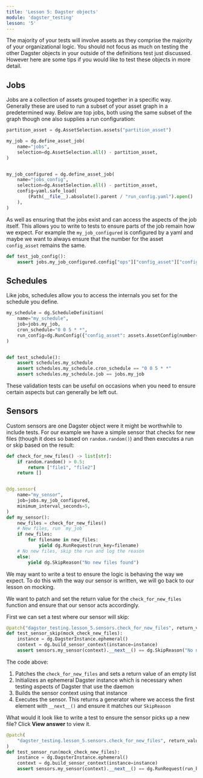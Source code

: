 ```yaml
---
title: 'Lesson 5: Dagster objects'
module: 'dagster_testing'
lesson: '5'
---
```


The majority of your tests will involve assets as they comprise the majority of your organizational logic. You should not focus as much on testing the other Dagster objects in your outside of the definitions test just discussed. However here are some tips if you would like to test these objects in more detail.


## Jobs

Jobs are a collection of assets grouped together in a specific way. Generally these are used to run a subset of your asset graph in a predetermined way. Below are top jobs, both using the same subset of the graph though one also supplies a run configuration:

```python
partition_asset = dg.AssetSelection.assets("partition_asset")

my_job = dg.define_asset_job(
    name="jobs",
    selection=dg.AssetSelection.all() - partition_asset,
)


my_job_configured = dg.define_asset_job(
    name="jobs_config",
    selection=dg.AssetSelection.all() - partition_asset,
    config=yaml.safe_load(
        (Path(__file__).absolute().parent / "run_config.yaml").open()
    ),
)
```

As well as ensuring that the jobs exist and can access the aspects of the job itself. This allows you to write to tests to ensure parts of the job remain how we expect. For example the `my_job_configured` is configured by a yaml and maybe we want to always ensure that the number for the asset `config_asset` remains the same. 

```python
def test_job_config():
    assert jobs.my_job_configured.config["ops"]["config_asset"]["config"]["number"] == 10
```

## Schedules

Like jobs, schedules allow you to access the internals you set for the schedule you define.

```python
my_schedule = dg.ScheduleDefinition(
    name="my_schedule",
    job=jobs.my_job,
    cron_schedule="0 0 5 * *",
    run_config=dg.RunConfig({"config_asset": assets.AssetConfig(number=20)}),
)


def test_schedule():
    assert schedules.my_schedule
    assert schedules.my_schedule.cron_schedule == "0 0 5 * *"
    assert schedules.my_schedule.job == jobs.my_job
```

These validation tests can be useful on occasions when you need to ensure certain aspects but can generally be left out.

## Sensors

Custom sensors are one Dagster object were it might be worthwhile to include tests. For our example we have a simple sensor that checks for new files (though it does so based on `random.random()`) and then executes a run or skip based on the result: 

```python
def check_for_new_files() -> list[str]:
    if random.random() > 0.5:
        return ["file1", "file2"]
    return []


@dg.sensor(
    name="my_sensor",
    job=jobs.my_job_configured,
    minimum_interval_seconds=5,
)
def my_sensor():
    new_files = check_for_new_files()
    # New files, run `my_job`
    if new_files:
        for filename in new_files:
            yield dg.RunRequest(run_key=filename)
    # No new files, skip the run and log the reason
    else:
        yield dg.SkipReason("No new files found")
```

We may want to write a test to ensure the logic is behaving the way we expect. To do this with the way our sensor is written, we will go back to our lesson on mocking.

We want to patch and set the return value for the `check_for_new_files` function and ensure that our sensor acts accordingly.

First we can set a test where our sensor will skip:

```python
@patch("dagster_testing.lesson_5.sensors.check_for_new_files", return_value=[])
def test_sensor_skip(mock_check_new_files):
    instance = dg.DagsterInstance.ephemeral()
    context = dg.build_sensor_context(instance=instance)
    assert sensors.my_sensor(context).__next__() == dg.SkipReason("No new files found")
```

The code above:

1. Patches the `check_for_new_files` and sets a return value of an empty list
2. Initializes an ephemeral Dagster instance which is necessary when testing aspects of Dagster that use the daemon
3. Builds the sensor context using that instance
4. Executes the sensor. This returns a generator where we access the first element with `__next__()` and ensure it matches our `SkipReason`

What would it look like to write a test to ensure the sensor picks up a new file? Click **View answer** to view it.

```python {% obfuscated="true" %}
@patch(
    "dagster_testing.lesson_5.sensors.check_for_new_files", return_value=["test_file"]
)
def test_sensor_run(mock_check_new_files):
    instance = dg.DagsterInstance.ephemeral()
    context = dg.build_sensor_context(instance=instance)
    assert sensors.my_sensor(context).__next__() == dg.RunRequest(run_key="test_file")
```